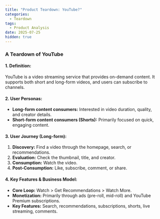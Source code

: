 ```yaml
---
title: "Product Teardown: YouTube?"
categories:
  - Teardown
tags:
  - Product Analysis
date: 2025-07-25
hidden: true
---
```


### A Teardown of YouTube

#### 1. Definition:
YouTube is a video streaming service that provides on-demand content. It supports both short and long-form videos, and users can subscribe to channels.

#### 2. User Personas:
- **Long-form content consumers:** Interested in video duration, quality, and creator details.
- **Short-form content consumers (Shorts):** Primarily focused on quick, engaging content.

#### 3. User Journey (Long-form):
1.  **Discovery:** Find a video through the homepage, search, or recommendations.
2.  **Evaluation:** Check the thumbnail, title, and creator.
3.  **Consumption:** Watch the video.
4.  **Post-Consumption:** Like, subscribe, comment, or share.

#### 4. Key Features & Business Model:
- **Core Loop:** Watch > Get Recommendations > Watch More.
- **Monetization:** Primarily through ads (pre-roll, mid-roll) and YouTube Premium subscriptions.
- **Key Features:** Search, recommendations, subscriptions, shorts, live streaming, comments.
